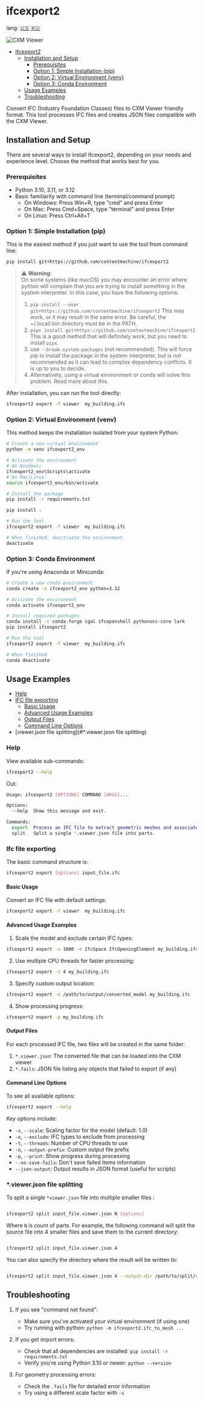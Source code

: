 
# ifcexport2 



lang: [🇺🇸](README.md) [ 🇷🇺](README-ru.md)


![CXM Viewer](examples/preview.png)

<!-- TOC -->
* [ifcexport2](#ifcexport2-)
  * [Installation and Setup](#installation-and-setup)
    * [Prerequisites](#prerequisites)
    * [Option 1: Simple Installation (pip)](#option-1-simple-installation-pip)
    * [Option 2: Virtual Environment (venv)](#option-2-virtual-environment-venv)
    * [Option 3: Conda Environment](#option-3-conda-environment)
  * [Usage Examples](#usage-examples)
  * [Troubleshooting](#troubleshooting)
<!-- TOC -->

Convert IFC (Industry Foundation Classes) files to CXM Viewer friendly format. This tool processes IFC files and creates JSON files compatible with the CXM Viewer.

## Installation and Setup

There are several ways to install ifcexport2, depending on your needs and experience level. Choose the method that works best for you.

### Prerequisites

- Python 3.10, 3.11, or 3.12
- Basic familiarity with command line (terminal/command prompt)
  - On Windows: Press Win+R, type "cmd" and press Enter
  - On Mac: Press Cmd+Space, type "terminal" and press Enter
  - On Linux: Press Ctrl+Alt+T

### Option 1: Simple Installation (pip)

This is the easiest method if you just want to use the tool from command line:

```bash
pip install git+https://github.com/contextmachine/ifcexport2 
```


  > :warning: **Warning**: <br>
  On some systems (like macOS) you may encounter an error where python will complain that you are trying to install something in the system interpreter.
  > In this case, you have the following options:
  > 1. `pip install --user git+https://github.com/contextmachine/ifcexport2` This may work, or it may result in the same error. Be careful, the ~/.local/.bin directory must be in the PATH.
  > 2. `pipx install git+https://github.com/contextmachine/ifcexport2` This is a good method that will definitely work, but you need to install `pipx`.
  > 3. use `--break-system-packages` (not recommended). This will force pip to install the package in the system interpreter, but is not recommended as it can lead to complex dependency conflicts. It is up to you to decide.
  > 4. Alternatively, using a virtual environment or conda will solve this problem. Read more about this.
  
  

After installation, you can run the tool directly:

```bash
ifcexport2 export -f viewer  my_building.ifc
```

### Option 2: Virtual Environment (venv)

This method keeps the installation isolated from your system Python:

```bash
# Create a new virtual environment
python -m venv ifcexport2_env

# Activate the environment
# On Windows:
ifcexport2_env\Scripts\activate
# On Mac/Linux:
source ifcexport2_env/bin/activate

# Install the package
pip install -r requirements.txt

pip install .

# Run the tool
ifcexport2 export -f viewer  my_building.ifc

# When finished, deactivate the environment
deactivate
```

### Option 3: Conda Environment

If you're using Anaconda or Miniconda:

```bash
# Create a new conda environment
conda create -n ifcexport2_env python=3.12

# Activate the environment
conda activate ifcexport2_env

# Install required packages
conda install -c conda-forge cgal ifcopenshell pythonocc-core lark
pip install ifcexport2

# Run the tool
ifcexport2 export -f viewer  my_building.ifc

# When finished
conda deactivate
```

## Usage Examples

<!-- TOC -->
* [Help](#help)
* [IFC file exporting](#ifc-file-exporting)
  * [Basic Usage](#basic-usage)
  * [Advanced Usage Examples](#advanced-usage-examples)
  * [Output Files](#output-files)
  * [Command Line Options](#command-line-options)
* [viewer.json file splitting](#*.viewer.json file splitting)
<!-- TOC -->

### Help
View available sub-commands:
```bash
ifcexport2 --help
```
Out:
```bash
Usage: ifcexport2 [OPTIONS] COMMAND [ARGS]...

Options:
  --help  Show this message and exit.

Commands:
  export  Process an IFC file to extract geometric meshes and associated...
  split   Split a single *.viewer.json file into parts.
```


### Ifc file exporting


The basic command structure is:
```bash
ifcexport2 export [options] input_file.ifc
```

#### Basic Usage

Convert an IFC file with default settings:
```bash
ifcexport2 export -f viewer  my_building.ifc
```

#### Advanced Usage Examples

1. Scale the model and exclude certain IFC types:
```bash
ifcexport2 export -s 1000 -e IfcSpace IfcOpeningElement my_building.ifc
```

2. Use multiple CPU threads for faster processing:
```bash
ifcexport2 export -t 4 my_building.ifc
```

3. Specify custom output location:
```bash
ifcexport2 export -o /path/to/output/converted_model my_building.ifc
```

4. Show processing progress:
```bash
ifcexport2 export -p my_building.ifc
```

#### Output Files

For each processed IFC file, two files will be created in the same folder:

1. `*.viewer.json`: The converted file that can be loaded into the CXM viewer
2. `*.fails`: JSON file listing any objects that failed to export (if any)

#### Command Line Options

To see all available options:
```bash
ifcexport2 export --help
```

Key options include:
- `-s`, `--scale`: Scaling factor for the model (default: 1.0)
- `-e`, `--exclude`: IFC types to exclude from processing
- `-t`, `--threads`: Number of CPU threads to use
- `-o`, `--output-prefix`: Custom output file prefix
- `-p`, `--print`: Show progress during processing
- `--no-save-fails`: Don't save failed items information
- `--json-output`: Output results in JSON format (useful for scripts)

### *.viewer.json file splitting
To split a single `*viewer.json` file into multiple smaller files :

```bash

ifcexport2 split input_file.viewer.json N [options]
```

Where `N` is count of parts. For example, the following command will split the source file into 4 smaller files 
and save them to the current directory:


```bash

ifcexport2 split input_file.viewer.json 4
```



You can also specify the directory where the result will be written to:


```bash

ifcexport2 split input_file.viewer.json 4 --output-dir /path/to/split/result
```

## Troubleshooting

1. If you see "command not found":
   - Make sure you've activated your virtual environment (if using one)
   - Try running with python: `python -m ifcexport2.ifc_to_mesh ...`

2. If you get import errors:
   - Check that all dependencies are installed: `pip install -r requirements.txt`
   - Verify you're using Python 3.10 or newer: `python --version`

3. For geometry processing errors:
   - Check the `.fails` file for detailed error information
   - Try using a different scale factor with `-s`

